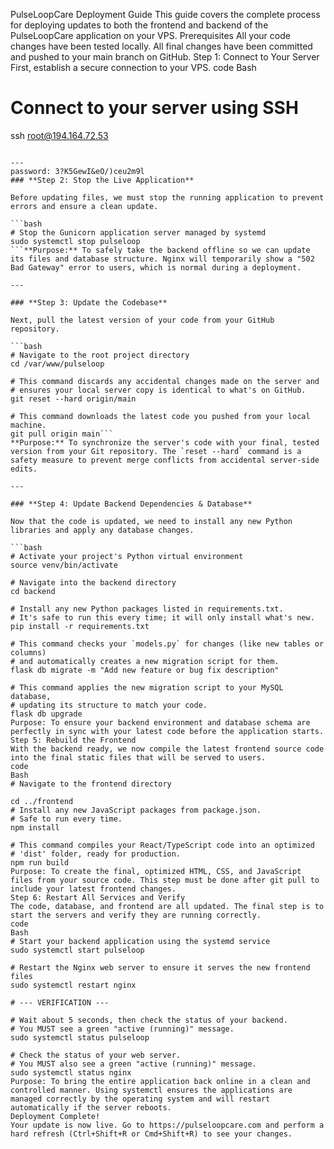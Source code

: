 PulseLoopCare Deployment Guide
This guide covers the complete process for deploying updates to both the frontend and backend of the PulseLoopCare application on your VPS.
Prerequisites
All your code changes have been tested locally.
All final changes have been committed and pushed to your main branch on GitHub.
Step 1: Connect to Your Server
First, establish a secure connection to your VPS.
code
Bash
# Connect to your server using SSH
ssh root@194.164.72.53
```**Purpose:** To gain command-line access to your live server.

---
password: 3?K5GewI&eO/)ceu2m9l
### **Step 2: Stop the Live Application**

Before updating files, we must stop the running application to prevent errors and ensure a clean update.

```bash
# Stop the Gunicorn application server managed by systemd
sudo systemctl stop pulseloop
```**Purpose:** To safely take the backend offline so we can update its files and database structure. Nginx will temporarily show a "502 Bad Gateway" error to users, which is normal during a deployment.

---

### **Step 3: Update the Codebase**

Next, pull the latest version of your code from your GitHub repository.

```bash
# Navigate to the root project directory
cd /var/www/pulseloop

# This command discards any accidental changes made on the server and
# ensures your local server copy is identical to what's on GitHub.
git reset --hard origin/main

# This command downloads the latest code you pushed from your local machine.
git pull origin main```
**Purpose:** To synchronize the server's code with your final, tested version from your Git repository. The `reset --hard` command is a safety measure to prevent merge conflicts from accidental server-side edits.

---

### **Step 4: Update Backend Dependencies & Database**

Now that the code is updated, we need to install any new Python libraries and apply any database changes.

```bash
# Activate your project's Python virtual environment
source venv/bin/activate

# Navigate into the backend directory
cd backend

# Install any new Python packages listed in requirements.txt.
# It's safe to run this every time; it will only install what's new.
pip install -r requirements.txt

# This command checks your `models.py` for changes (like new tables or columns)
# and automatically creates a new migration script for them.
flask db migrate -m "Add new feature or bug fix description"

# This command applies the new migration script to your MySQL database,
# updating its structure to match your code.
flask db upgrade
Purpose: To ensure your backend environment and database schema are perfectly in sync with your latest code before the application starts.
Step 5: Rebuild the Frontend
With the backend ready, we now compile the latest frontend source code into the final static files that will be served to users.
code
Bash
# Navigate to the frontend directory

cd ../frontend
# Install any new JavaScript packages from package.json.
# Safe to run every time.
npm install

# This command compiles your React/TypeScript code into an optimized
# 'dist' folder, ready for production.
npm run build
Purpose: To create the final, optimized HTML, CSS, and JavaScript files from your source code. This step must be done after git pull to include your latest frontend changes.
Step 6: Restart All Services and Verify
The code, database, and frontend are all updated. The final step is to start the servers and verify they are running correctly.
code
Bash
# Start your backend application using the systemd service
sudo systemctl start pulseloop

# Restart the Nginx web server to ensure it serves the new frontend files
sudo systemctl restart nginx

# --- VERIFICATION ---

# Wait about 5 seconds, then check the status of your backend.
# You MUST see a green "active (running)" message.
sudo systemctl status pulseloop

# Check the status of your web server.
# You MUST also see a green "active (running)" message.
sudo systemctl status nginx
Purpose: To bring the entire application back online in a clean and controlled manner. Using systemctl ensures the applications are managed correctly by the operating system and will restart automatically if the server reboots.
Deployment Complete!
Your update is now live. Go to https://pulseloopcare.com and perform a hard refresh (Ctrl+Shift+R or Cmd+Shift+R) to see your changes.
